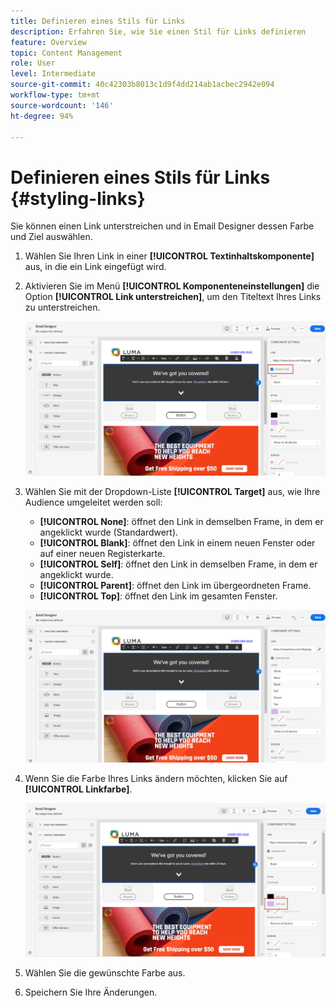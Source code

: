 ```yaml
---
title: Definieren eines Stils für Links
description: Erfahren Sie, wie Sie einen Stil für Links definieren
feature: Overview
topic: Content Management
role: User
level: Intermediate
source-git-commit: 40c42303b8013c1d9f4dd214ab1acbec2942e094
workflow-type: tm+mt
source-wordcount: '146'
ht-degree: 94%

---
```



# Definieren eines Stils für Links {#styling-links}

Sie können einen Link unterstreichen und in Email Designer dessen Farbe und Ziel auswählen.

1. Wählen Sie Ihren Link in einer **[!UICONTROL Textinhaltskomponente]** aus, in die ein Link eingefügt wird.

1. Aktivieren Sie im Menü **[!UICONTROL Komponenteneinstellungen]** die Option **[!UICONTROL Link unterstreichen]**, um den Titeltext Ihres Links zu unterstreichen.

   ![](assets/link_1.png)

1. Wählen Sie mit der Dropdown-Liste **[!UICONTROL Target]** aus, wie Ihre Audience umgeleitet werden soll:

   * **[!UICONTROL None]**: öffnet den Link in demselben Frame, in dem er angeklickt wurde (Standardwert).
   * **[!UICONTROL Blank]**: öffnet den Link in einem neuen Fenster oder auf einer neuen Registerkarte.
   * **[!UICONTROL Self]**: öffnet den Link in demselben Frame, in dem er angeklickt wurde.
   * **[!UICONTROL Parent]**: öffnet den Link im übergeordneten Frame.
   * **[!UICONTROL Top]**: öffnet den Link im gesamten Fenster.

   ![](assets/link_2.png)

1. Wenn Sie die Farbe Ihres Links ändern möchten, klicken Sie auf **[!UICONTROL Linkfarbe]**.

   ![](assets/link_3.png)

1. Wählen Sie die gewünschte Farbe aus.

1. Speichern Sie Ihre Änderungen.

